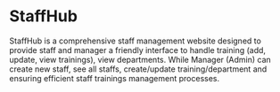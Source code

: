 # StaffHub
StaffHub is a comprehensive staff management website designed to provide staff and manager a friendly interface to handle training (add, update, view trainings), view departments. While Manager (Admin) can create new staff, see all staffs, create/update training/department and ensuring efficient staff trainings management processes.

